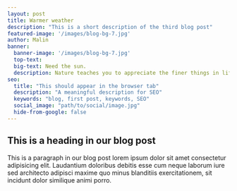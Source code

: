 ```yaml
---
layout: post
title: Warmer weather
description: "This is a short description of the third blog post"
featured-image: '/images/blog-bg-7.jpg'
author: Malin
banner:
  banner-image: '/images/blog-bg-7.jpg'
  top-text:
  big-text: Need the sun.
  description: Nature teaches you to appreciate the finer things in life, to be present, live in the moment and just breath. 
seo: 
  title: "This should appear in the browser tab"
  description: "A meaningful description for SEO"
  keywords: "blog, first post, keywords, SEO"
  social_image: "path/to/social/image.jpg"
  hide-from-google: false
---
```

## This is a heading in our blog post 

This  is a paragraph in our blog post lorem ipsum dolor sit amet consectetur adipisicing elit. Laudantium doloribus debitis esse cum neque laborum iure sed architecto adipisci maxime quo minus blanditiis exercitationem, sit incidunt dolor similique animi porro.